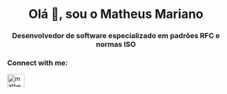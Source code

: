 <h1 align="center">Olá 👋, sou o Matheus Mariano</h1>
<h3 align="center">Desenvolvedor de software especializado em padrões RFC e normas ISO</h3>

<h3 align="left">Connect with me:</h3>
<p align="left">
<a href="https://linkedin.com/in/matheus-mariano-in" target="blank"><img align="center" src="https://raw.githubusercontent.com/rahuldkjain/github-profile-readme-generator/master/src/images/icons/Social/linked-in-alt.svg" alt="matheus-mariano-in" height="30" width="40" /></a>
</p>
